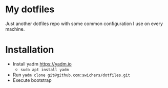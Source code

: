 # My dotfiles

Just another dotfiles repo with some common configuration I use on every machine.

# Installation

* Install yadm <https://yadm.io>
  * `sudo apt install yadm`
* Run `yadm clone git@github.com:swichers/dotfiles.git`
* Execute bootstrap